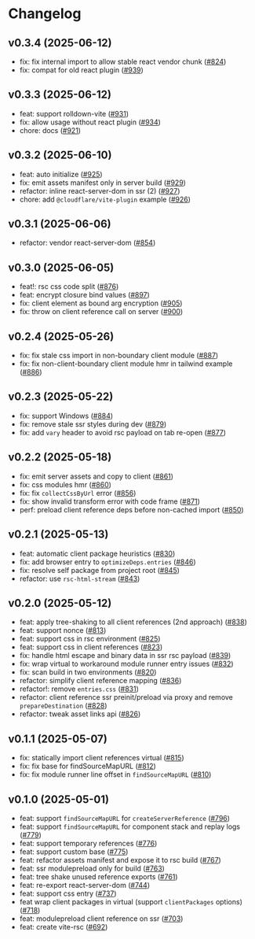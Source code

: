 # Changelog

## v0.3.4 (2025-06-12)

- fix: fix internal import to allow stable react vendor chunk ([#824](https://github.com/hi-ogawa/vite-plugins/pull/824))
- fix: compat for old react plugin ([#939](https://github.com/hi-ogawa/vite-plugins/pull/939))

## v0.3.3 (2025-06-12)

- feat: support rolldown-vite ([#931](https://github.com/hi-ogawa/vite-plugins/pull/931))
- fix: allow usage without react plugin ([#934](https://github.com/hi-ogawa/vite-plugins/pull/934))
- chore: docs ([#921](https://github.com/hi-ogawa/vite-plugins/pull/921))

## v0.3.2 (2025-06-10)

- feat: auto initialize ([#925](https://github.com/hi-ogawa/vite-plugins/pull/925))
- fix: emit assets manifest only in server build ([#929](https://github.com/hi-ogawa/vite-plugins/pull/929))
- refactor: inline react-server-dom in ssr (2) ([#927](https://github.com/hi-ogawa/vite-plugins/pull/927))
- chore: add `@cloudflare/vite-plugin` example ([#926](https://github.com/hi-ogawa/vite-plugins/pull/926))

## v0.3.1 (2025-06-06)

- refactor: vendor react-server-dom ([#854](https://github.com/hi-ogawa/vite-plugins/pull/854))

## v0.3.0 (2025-06-05)

- feat!: rsc css code split ([#876](https://github.com/hi-ogawa/vite-plugins/pull/876))
- feat: encrypt closure bind values ([#897](https://github.com/hi-ogawa/vite-plugins/pull/897))
- fix: client element as bound arg encryption ([#905](https://github.com/hi-ogawa/vite-plugins/pull/905))
- fix: throw on client reference call on server ([#900](https://github.com/hi-ogawa/vite-plugins/pull/900))

## v0.2.4 (2025-05-26)

- fix: fix stale css import in non-boundary client module ([#887](https://github.com/hi-ogawa/vite-plugins/pull/887))
- fix: fix non-client-boundary client module hmr in tailwind example ([#886](https://github.com/hi-ogawa/vite-plugins/pull/886))

## v0.2.3 (2025-05-22)

- fix: support Windows ([#884](https://github.com/hi-ogawa/vite-plugins/pull/884))
- fix: remove stale ssr styles during dev ([#879](https://github.com/hi-ogawa/vite-plugins/pull/879))
- fix: add `vary` header to avoid rsc payload on tab re-open ([#877](https://github.com/hi-ogawa/vite-plugins/pull/877))

## v0.2.2 (2025-05-18)

- fix: emit server assets and copy to client ([#861](https://github.com/hi-ogawa/vite-plugins/pull/861))
- fix: css modules hmr ([#860](https://github.com/hi-ogawa/vite-plugins/pull/860))
- fix: fix `collectCssByUrl` error ([#856](https://github.com/hi-ogawa/vite-plugins/pull/856))
- fix: show invalid transform error with code frame ([#871](https://github.com/hi-ogawa/vite-plugins/pull/871))
- perf: preload client reference deps before non-cached import ([#850](https://github.com/hi-ogawa/vite-plugins/pull/850))

## v0.2.1 (2025-05-13)

- feat: automatic client package heuristics ([#830](https://github.com/hi-ogawa/vite-plugins/pull/830))
- fix: add browser entry to  `optimizeDeps.entries` ([#846](https://github.com/hi-ogawa/vite-plugins/pull/846))
- fix: resolve self package from project root ([#845](https://github.com/hi-ogawa/vite-plugins/pull/845))
- refactor: use `rsc-html-stream` ([#843](https://github.com/hi-ogawa/vite-plugins/pull/843))

## v0.2.0 (2025-05-12)

- feat: apply tree-shaking to all client references (2nd approach) ([#838](https://github.com/hi-ogawa/vite-plugins/pull/838))
- feat: support nonce ([#813](https://github.com/hi-ogawa/vite-plugins/pull/813))
- feat: support css in rsc environment ([#825](https://github.com/hi-ogawa/vite-plugins/pull/825))
- feat: support css in client references ([#823](https://github.com/hi-ogawa/vite-plugins/pull/823))
- fix: handle html escape and binary data in ssr rsc payload ([#839](https://github.com/hi-ogawa/vite-plugins/pull/839))
- fix: wrap virtual to workaround module runner entry issues ([#832](https://github.com/hi-ogawa/vite-plugins/pull/832))
- fix: scan build in two environments ([#820](https://github.com/hi-ogawa/vite-plugins/pull/820))
- refactor: simplify client reference mapping ([#836](https://github.com/hi-ogawa/vite-plugins/pull/836))
- refactor!: remove `entries.css` ([#831](https://github.com/hi-ogawa/vite-plugins/pull/831))
- refactor: client reference ssr preinit/preload via proxy and remove `prepareDestination` ([#828](https://github.com/hi-ogawa/vite-plugins/pull/828))
- refactor: tweak asset links api ([#826](https://github.com/hi-ogawa/vite-plugins/pull/826))

## v0.1.1 (2025-05-07)

- fix: statically import client references virtual ([#815](https://github.com/hi-ogawa/vite-plugins/pull/815))
- fix: fix base for findSourceMapURL ([#812](https://github.com/hi-ogawa/vite-plugins/pull/812))
- fix: fix module runner line offset in `findSourceMapURL` ([#810](https://github.com/hi-ogawa/vite-plugins/pull/810))

## v0.1.0 (2025-05-01)

- feat: support `findSourceMapURL` for `createServerReference` ([#796](https://github.com/hi-ogawa/vite-plugins/pull/796))
- feat: support `findSourceMapURL` for component stack and replay logs ([#779](https://github.com/hi-ogawa/vite-plugins/pull/779))
- feat: support temporary references ([#776](https://github.com/hi-ogawa/vite-plugins/pull/776))
- feat: support custom base ([#775](https://github.com/hi-ogawa/vite-plugins/pull/775))
- feat: refactor assets manifest and expose it to rsc build ([#767](https://github.com/hi-ogawa/vite-plugins/pull/767))
- feat: ssr modulepreload only for build ([#763](https://github.com/hi-ogawa/vite-plugins/pull/763))
- feat: tree shake unused reference exports ([#761](https://github.com/hi-ogawa/vite-plugins/pull/761))
- feat: re-export react-server-dom ([#744](https://github.com/hi-ogawa/vite-plugins/pull/744))
- feat: support css entry ([#737](https://github.com/hi-ogawa/vite-plugins/pull/737))
- feat wrap client packages in virtual (support `clientPackages` options) ([#718](https://github.com/hi-ogawa/vite-plugins/pull/718))
- feat: modulepreload client reference on ssr ([#703](https://github.com/hi-ogawa/vite-plugins/pull/703))
- feat: create vite-rsc ([#692](https://github.com/hi-ogawa/vite-plugins/pull/692))
